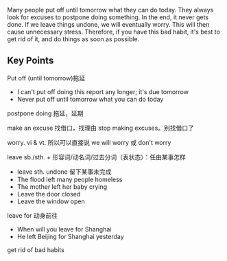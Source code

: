 Many people put off until tomorrow what they can do today. 
They always look for excuses to postpone doing something. In the end, it never gets done. 
If we leave things undone, we will eventually worry.
This will then cause unnecessary stress. Therefore, if you have this bad habit, it's best to get rid of it, and do things as soon as possible.

## Key Points
Put off (until tomorrow)拖延
- I can't put off doing this report any longer; it's due tomorrow
- Never put off until tomorrow what you can do today

postpone doing 拖延，延期

make an excuse 找借口，找理由
stop making excuses。别找借口了

worry. vi & vt. 所以可以直接说 we will worry 或 don't worry

leave sb./sth. + 形容词/动名词/过去分词（表状态）：任由某事怎样
- leave sth. undone 留下某事未完成
- The flood left many people homeless
- The mother left her baby crying
- Leave the door closed
- Leave the window open

leave for 动身前往
- When will you leave for Shanghai
- He left Beijing for Shanghai yesterday

get rid of bad habits
